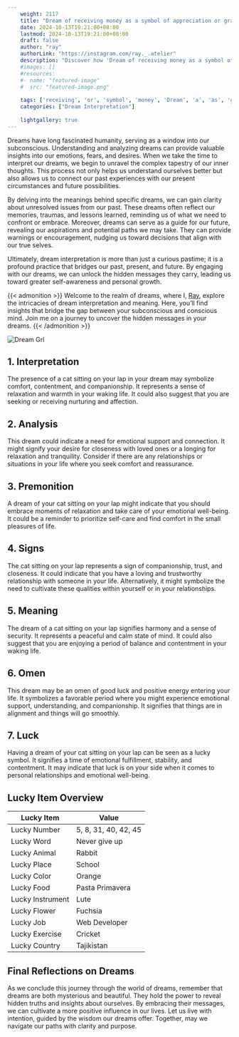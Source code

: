 ```yaml
---
    weight: 2117
    title: "Dream of receiving money as a symbol of appreciation or gratitude."  # Assuming 'title' column exists
    date: 2024-10-13T19:21:00+08:00
    lastmod: 2024-10-13T19:21:00+08:00
    draft: false
    author: "ray"
    authorLink: "https://instagram.com/ray._.atelier"
    description: "Discover how 'Dream of receiving money as a symbol of appreciation or gratitude.' can interpret your future and uncover its significant meanings in your life."
    #images: []
    #resources:
    #- name: "featured-image"
    #  src: "featured-image.png"
    
    tags: ['receiving', 'or', 'symbol', 'money', 'Dream', 'a', 'as', 'gratitude.', 'appreciation', 'of']
    categories: ["Dream Interpretation"]
    
    lightgallery: true
---
```

    
Dreams have long fascinated humanity, serving as a window into our subconscious. Understanding and analyzing dreams can provide valuable insights into our emotions, fears, and desires. When we take the time to interpret our dreams, we begin to unravel the complex tapestry of our inner thoughts. This process not only helps us understand ourselves better but also allows us to connect our past experiences with our present circumstances and future possibilities.

By delving into the meanings behind specific dreams, we can gain clarity about unresolved issues from our past. These dreams often reflect our memories, traumas, and lessons learned, reminding us of what we need to confront or embrace. Moreover, dreams can serve as a guide for our future, revealing our aspirations and potential paths we may take. They can provide warnings or encouragement, nudging us toward decisions that align with our true selves.

Ultimately, dream interpretation is more than just a curious pastime; it is a profound practice that bridges our past, present, and future. By engaging with our dreams, we can unlock the hidden messages they carry, leading us toward greater self-awareness and personal growth.

{{< admonition >}}
Welcome to the realm of dreams, where I, [Ray](https://instagram.com/ray._.atelier), explore the intricacies of dream interpretation and meaning. Here, you’ll find insights that bridge the gap between your subconscious and conscious mind. Join me on a journey to uncover the hidden messages in your dreams.
{{< /admonition >}}

![Dream Grl](https://cdn.pixabay.com/photo/2017/11/02/03/35/gothic-2910057_1280.jpg "Dream Grl")

## 1. Interpretation
 The presence of a cat sitting on your lap in your dream may symbolize comfort, contentment, and companionship. It represents a sense of relaxation and warmth in your waking life. It could also suggest that you are seeking or receiving nurturing and affection.

## 2. Analysis
 This dream could indicate a need for emotional support and connection. It might signify your desire for closeness with loved ones or a longing for relaxation and tranquility. Consider if there are any relationships or situations in your life where you seek comfort and reassurance.

## 3. Premonition
 A dream of your cat sitting on your lap might indicate that you should embrace moments of relaxation and take care of your emotional well-being. It could be a reminder to prioritize self-care and find comfort in the small pleasures of life.

## 4. Signs
 The cat sitting on your lap represents a sign of companionship, trust, and closeness. It could indicate that you have a loving and trustworthy relationship with someone in your life. Alternatively, it might symbolize the need to cultivate these qualities within yourself or in your relationships.

## 5. Meaning
 The dream of a cat sitting on your lap signifies harmony and a sense of security. It represents a peaceful and calm state of mind. It could also suggest that you are enjoying a period of balance and contentment in your waking life.

## 6. Omen
 This dream may be an omen of good luck and positive energy entering your life. It symbolizes a favorable period where you might experience emotional support, understanding, and companionship. It signifies that things are in alignment and things will go smoothly.

## 7. Luck
 Having a dream of your cat sitting on your lap can be seen as a lucky symbol. It signifies a time of emotional fulfillment, stability, and contentment. It may indicate that luck is on your side when it comes to personal relationships and emotional well-being.

## Lucky Item Overview
| Lucky Item          | Value              |
|---------------|--------------------|
| Lucky Number        | 5, 8, 31, 40, 42, 45  |
| Lucky Word          | Never give up |
| Lucky Animal        | Rabbit |
| Lucky Place         | School     |
| Lucky Color         | Orange     |
| Lucky Food          | Pasta Primavera      |
| Lucky Instrument    | Lute |
| Lucky Flower        | Fuchsia    |
| Lucky Job           | Web Developer       |
| Lucky Exercise      | Cricket  |
| Lucky Country       | Tajikistan    |


##  Final Reflections on Dreams

As we conclude this journey through the world of dreams, remember that dreams are both mysterious and beautiful. They hold the power to reveal hidden truths and insights about ourselves. By embracing their messages, we can cultivate a more positive influence in our lives. Let us live with intention, guided by the wisdom our dreams offer. Together, may we navigate our paths with clarity and purpose.
